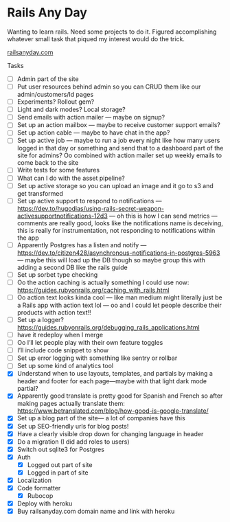 # Rails Any Day

Wanting to learn rails. Need some projects to do it. Figured accomplishing whatever small task that piqued my interest would do the trick. 

[railsanyday.com](www.railsanyday.com)

Tasks

- [ ] Admin part of the site
- [ ] Put user resources behind admin so you can CRUD them like our admin/customers/Id pages 
- [ ] Experiments? Rollout gem?
- [ ] Light and dark modes? Local storage?
- [ ] Send emails with action mailer — maybe on signup? 
- [ ] Set up an action mailbox — maybe to receive customer support emails? 
- [ ] Set up action cable — maybe to have chat in the app? 
- [ ] Set up active job — maybe to run a job every night like how many users logged in that day or something and send that to a dashboard part of the site for admins? Oo combined with action mailer set up weekly emails to come back to the site 
- [ ] Write tests for some features 
- [ ] What can I do with the asset pipeline? 
- [ ] Set up active storage so you can upload an image and it go to s3 and get transformed 
- [ ] Set up active support to respond to notifications — https://dev.to/hugodias/using-rails-secret-weapon-activesupportnotifications-12d3 — oh this is how I can send metrics — comments are really good, looks like the notifications name is deceiving, this is really for instrumentation, not responding to notifications within the app 
- [ ] Apparently Postgres has a listen and notify —  https://dev.to/citizen428/asynchronous-notifications-in-postgres-5963 — maybe this will load up the DB though so maybe group this with adding a second DB like the rails guide 
- [ ] Set up sorbet type checking 
- [ ] Oo the action caching is actually something I could use now: https://guides.rubyonrails.org/caching_with_rails.html
- [ ] Oo action text looks kinda cool — like man medium might literally just be a Rails app with action text lol  — oo and I could let people describe their products with action text!!
- [ ] Set up a logger? https://guides.rubyonrails.org/debugging_rails_applications.html
- [ ] have it redeploy when I merge 
- [ ] Oo I’ll let people play with their own feature toggles 
- [ ] I’ll include code snippet to show 
- [ ] Set up error logging with something like sentry or rollbar 
- [ ] Set up some kind of analytics tool
- [x] Understand when to use layouts, templates, and partials by making a header and footer for each page—maybe with that light dark mode partial? 
- [x] Apparently good translate is pretty good for Spanish and French so after making pages actually translate them: https://www.betranslated.com/blog/how-good-is-google-translate/
- [x] Set up a blog part of the site— a lot of companies have this 
- [x] Set up SEO-friendly urls for blog posts!
- [x] Have a clearly visible drop down for changing language in header 
- [x] Do a migration (I did add roles to users)
- [x] Switch out sqlite3 for Postgres
- [x] Auth
    - [x] Logged out part of site
    - [x] Logged in part of site
- [x] Localization
- [x] Code formatter
    - [x] Rubocop
- [x] Deploy with heroku
- [x] Buy railsanyday.com domain name and link with heroku
